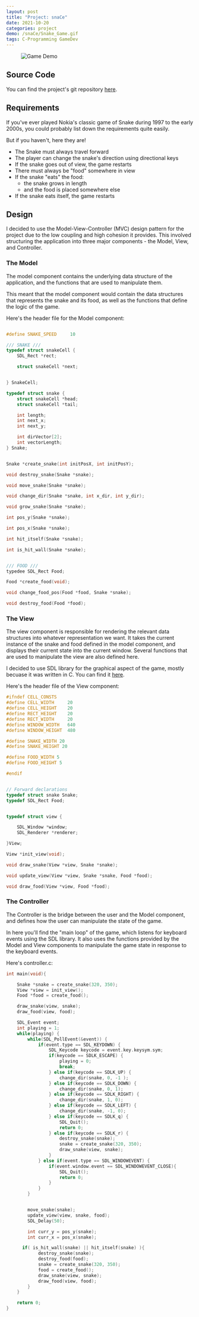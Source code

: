 ```yaml
---
layout: post
title: "Project: snaCe"
date: 2021-10-20
categories: project
demo: /snaCe/Snake_Game.gif
tags: C-Programming GameDev 
---
```


<figure>
	<img src="{{ page.demo }}" alt="Game Demo">
</figure>

## Source Code
You can find the project's git repository [here](https://github.com/alecntan/snaCe).

## Requirements
If you've ever played Nokia's classic game of Snake during 1997 to the early 2000s, you could probably list down the requirements quite easily.

But if you haven't, here they are! 

- The Snake must always travel forward
- The player can change the snake's direction using directional keys
- If the snake goes out of view, the game restarts
- There must always be "food" somewhere in view
- If the snake "eats" the food: 
	-	the snake grows in length 
	- and the food is placed somewhere else
- If the snake eats itself, the game restarts

## Design

I decided to use the Model-View-Controller (MVC) design pattern for the project due to the low coupling and high cohesion it provides.
This involved structuring the application into three major components - the Model, View, and Controller. 

### The Model
The model component contains the underlying data structure of the application, and the
functions that are used to manipulate them.

This meant that the model component would contain the data structures that represents
the snake and its food, as well as the functions that define the logic of the game.

Here's the header file for the Model component:
```c

#define SNAKE_SPEED		10

/// SNAKE ///
typedef struct snakeCell {
	SDL_Rect *rect;

	struct snakeCell *next;


} SnakeCell;

typedef struct snake {
	struct snakeCell *head;
	struct snakeCell *tail;

	int length;
	int next_x;
	int next_y;

	int dirVector[2];
	int vectorLength;
} Snake;


Snake *create_snake(int initPosX, int initPosY);

void destroy_snake(Snake *snake);

void move_snake(Snake *snake);

void change_dir(Snake *snake, int x_dir, int y_dir);

void grow_snake(Snake *snake);

int pos_y(Snake *snake);

int pos_x(Snake *snake);

int hit_itself(Snake *snake);

int is_hit_wall(Snake *snake);


/// FOOD ///
typedee SDL_Rect Food;

Food *create_food(void);

void change_food_pos(Food *food, Snake *snake);

void destroy_food(Food *food);
```

### The View
The view component is responsible for rendering the relevant data structures into
whatever representation we want. It takes the current instance of the snake and food 
defined in the model component, and displays their current state into the current window.
Several functions that are used to manipulate the view are also defined here.

I decided to use SDL library for the graphical aspect of the game, mostly becuase it was written in C. You can find it [here](https://www.libsdl.org/).

Here's the header file of the View component:
```c
#ifndef CELL_CONSTS
#define CELL_WIDTH 	   20
#define CELL_HEIGHT    20
#define RECT_HEIGHT    20
#define RECT_WIDTH     20
#define WINDOW_WIDTH   640
#define WINDOW_HEIGHT  480

#define SNAKE_WIDTH	20
#define SNAKE_HEIGHT 20

#define FOOD_WIDTH 5
#define FOOD_HEIGHT 5

#endif


// Forward declarations
typedef struct snake Snake;
typedef SDL_Rect Food;


typedef struct view {

	SDL_Window *window;
	SDL_Renderer *renderer;

}View;

View *init_view(void);

void draw_snake(View *view, Snake *snake);

void update_view(View *view, Snake *snake, Food *food);

void draw_food(View *view, Food *food);

```

### The Controller
The Controller is the bridge between the user and the Model component, and defines
how the user can manipulate the state of the game.

In here you'll find the "main loop" of the game, which listens for keyboard events
using the SDL library. It also uses the functions provided by the Model and View components to manipulate the game state in response to the keyboard events.

Here's controller.c:
```c
int main(void){

	Snake *snake = create_snake(320, 350);
	View *view = init_view();
	Food *food = create_food();

	draw_snake(view, snake);
	draw_food(view, food);

	SDL_Event event;
	int playing = 1;
	while(playing) {
		while(SDL_PollEvent(&event)) {
			if(event.type == SDL_KEYDOWN) {
				SDL_Keycode keycode = event.key.keysym.sym;
				if(keycode == SDLK_ESCAPE) {
					playing = 0;
					break;
				} else if(keycode == SDLK_UP) {
					change_dir(snake, 0, -1 );
				} else if(keycode == SDLK_DOWN) {
					change_dir(snake, 0, 1);
				} else if(keycode == SDLK_RIGHT) {
					change_dir(snake, 1, 0);
				} else if(keycode == SDLK_LEFT) {
					change_dir(snake, -1, 0);
				} else if(keycode == SDLK_q) {
					SDL_Quit();
					return 0;
				} else if(keycode == SDLK_r) {
					destroy_snake(snake);
					snake = create_snake(320, 350);
					draw_snake(view, snake);
				}
			} else if(event.type == SDL_WINDOWEVENT) {
				if(event.window.event == SDL_WINDOWEVENT_CLOSE){
					SDL_Quit();
					return 0;
				}
			}
		}


		move_snake(snake);
		update_view(view, snake, food);
		SDL_Delay(50);

		int curr_y = pos_y(snake);
		int curr_x = pos_x(snake);

	  if( is_hit_wall(snake) || hit_itself(snake) ){
			destroy_snake(snake);
			destroy_food(food);
			snake = create_snake(320, 350);
			food = create_food();
			draw_snake(view, snake);
			draw_food(view, food);
		}
	}

	return 0;
}

```
